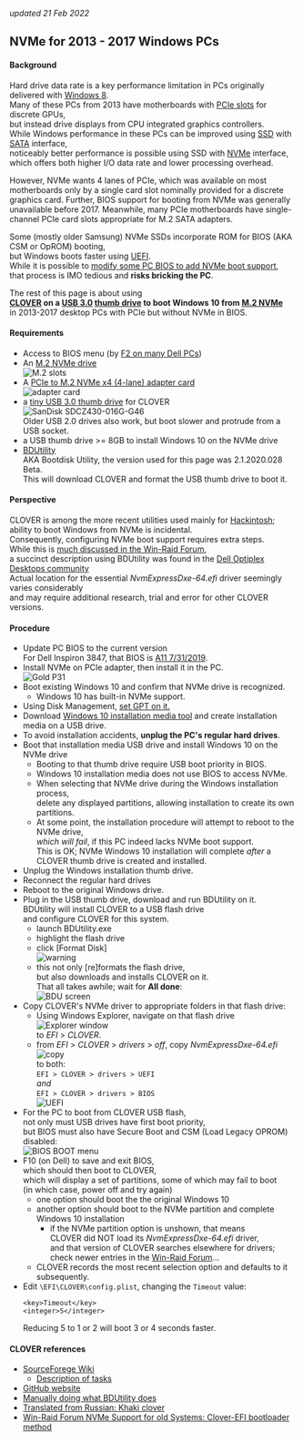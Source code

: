 ---
---
*updated 21 Feb 2022*
## NVMe for 2013 - 2017 Windows PCs

#### Background
Hard drive data rate is a key performance limitation in PCs originally delivered with [Windows 8](https://en.wikipedia.org/wiki/Windows_8).  
Many of these PCs from 2013 have motherboards with [PCIe slots](https://en.wikipedia.org/wiki/PCI_Express) for discrete GPUs,   
but instead drive displays from CPU integrated graphics controllers.  
While Windows performance in these PCs can be improved using [SSD](https://en.wikipedia.org/wiki/Solid-state_drive) with [SATA](https://en.wikipedia.org/wiki/Serial_ATA) interface,  
noticeably better performance is possible using SSD with [NVMe](https://en.wikipedia.org/wiki/NVM_Express) interface,  
which offers both higher I/O data rate and lower processing overhead.

However, NVMe wants 4 lanes of PCIe, which was available on most motherboards
only by a single card slot nominally provided for a discrete graphics card.
Further, BIOS support for booting from NVMe was generally unavailable before 2017.
Meanwhile, many PCIe motherboards have single-channel PCIe card slots
appropriate for M.2 SATA adapters.

Some (mostly older Samsung) NVMe SSDs incorporate ROM for BIOS (AKA CSM or OpROM) booting,  
but Windows boots faster using [UEFI](https://www.howtogeek.com/56958/HTG-EXPLAINS-HOW-UEFI-WILL-REPLACE-THE-BIOS).  
While it is possible to [modify some PC BIOS to add NVMe boot support](https://www.tachytelic.net/2021/12/dell-optiplex-7020-nvme-ssd),  
that process is IMO tedious and **risks bricking the PC**.  

The rest of this page is about using  
 **[CLOVER](https://github.com/CloverHackyColor/CloverBootloader)
 on a [USB 3.0](https://en.wikipedia.org/wiki/USB_3.0)
 [thumb drive](https://en.wikipedia.org/wiki/USB_flash_drive)
 to boot Windows 10 from [M.2 NVMe](https://www.velocitymicro.com/blog/nvme-vs-m-2-vs-sata-whats-the-difference)**  
 in 2013-2017 desktop PCs with PCIe but without NVMe in BIOS.  

#### Requirements
* Access to BIOS menu (by [F2 on many Dell PCs](https://www.dell.com/support/kbdoc/en-us/000126121/access-uefi-bios-system-setup-from-windows-on-your-dell-system))  
* An [M.2 NVMe drive](https://www.tomshardware.com/reviews/best-ssds,3891.html)  
  ![M.2 slots](M.2slots.jpg)  
* A [PCIe to M.2 NVMe x4 (4-lane) adapter card](https://www.amazon.com/gp/product/B08G8PBB3K)  
    ![adapter card](PCIeNVMeS.2.jpg)  
* a [tiny USB 3.0 thumb drive](https://www.amazon.com/gp/product/B077Y149DL) for CLOVER   
  ![SanDisk SDCZ430-016G-G46](sandisk_sdcz430.jpg)  
  Older USB 2.0 drives also work, but boot slower and protrude from a USB socket.  
* a USB thumb drive >= 8GB to install Windows 10 on the NVMe drive
* [BDUtility](https://www.softpedia.com/get/System/Boot-Manager-Disk/Bootdisk-Utility.shtml#download)  
  AKA Bootdisk Utility, the version used for this page was 2.1.2020.028 Beta.  
  This will download CLOVER and format the USB thumb drive to boot it.

#### Perspective
CLOVER is among the more recent utilities used mainly for [Hackintosh](https://en.wikipedia.org/wiki/Hackintosh);  
ability to boot Windows from NVMe is incidental.  
Consequently, configuring NVMe boot support requires extra steps.  
While this is [much discussed in the Win-Raid Forum](https://www.win-raid.com/t2375f50-Guide-NVMe-boot-w-o-BIOS-modding-Clover-EFI-bootloader-method.html),  
a succinct description using BDUtility was found in the
[Dell Optiplex Desktops community](https://www.dell.com/community/Optiplex-Desktops/Is-the-dell-Optiplex-9020-compatible-with-an-NVMe-ssd/m-p/8096201/highlight/true#M55209)  
Actual location for the essential *NvmExpressDxe-64.efi* driver seemingly varies considerably  
and may require additional research, trial and error for other CLOVER versions.  

#### Procedure
* Update PC BIOS to the current version  
  For Dell Inspiron 3847, that BIOS is [A11 7/31/2019](https://www.dell.com/support/home/en-us/product-support/product/inspiron-3847-desktop/drivers).  
* Install NVMe on PCIe adapter, then install it in the PC.  
  ![Gold P31](NVMe_assy.jpg)  
* Boot existing Windows 10 and confirm that NVMe drive is recognized.  
  * Windows 10 has built-in NVMe support.  
* Using Disk Management, [set GPT on it.](https://www.howtogeek.com/245610/how-to-check-if-a-disk-uses-gpt-or-mbr-and-how-to-convert-between-the-two)  
* Download [Windows 10 installation media tool](https://www.microsoft.com/en-us/software-download/windows10) and create installation media on a USB drive.
* To avoid installation accidents, **unplug the PC's regular hard drives**.
* Boot that installation media USB drive and install Windows 10 on the NVMe drive
  - Booting to that thumb drive require USB boot priority in BIOS.  
  - Windows 10 installation media does not use BIOS to access NVMe.
  - When selecting that NVMe drive during the Windows installation process,  
    delete any displayed partitions, allowing installation to create its own partitions.
  - At some point, the installation procedure will attempt to reboot to the NVMe drive,  
    *which will fail*, if this PC indeed lacks NVMe boot support.  
    This is OK; NVMe Windows 10 installation will complete *after* a CLOVER thumb drive is created and installed.
* Unplug the Windows installation thumb drive.
* Reconnect the regular hard drives
* Reboot to the original Windows drive.
* Plug in the USB thumb drive, download and run BDUtility on it.  
  BDUtility will install CLOVER to a USB flash drive  
  and configure CLOVER for this system.  
  * launch BDUtility.exe  
  * highlight the flash drive  
  * click [Format Disk]  
   ![warning](Warning.gif)  
   - this not only [re]formats the flash drive,  
     but also downloads and installs CLOVER on it.  
     That all takes awhile; wait for **All done**:  
     ![BDU screen](BDU_done.gif)  
* Copy CLOVER's NVMe driver to appropriate folders in that flash drive:  
  - Using Windows Explorer, navigate on that flash drive  
    ![Explorer window](EFI.gif)  
    to *EFI* > *CLOVER*.  
  - from *EFI* > *CLOVER* > *drivers* > *off*, copy *NvmExpressDxe-64.efi*  
    ![copy](copy.gif)  
     to both:  
    `EFI > CLOVER > drivers > UEFI`  
	*and*  
    `EFI > CLOVER > drivers > BIOS`  
    ![UEFI](UEFI.gif)  
* For the PC to boot from CLOVER USB flash,  
  not only must USB drives have first boot priority,  
  but BIOS must also have Secure Boot and CSM (Load Legacy OPROM) disabled:  
  ![BIOS BOOT menu](SecureBoot.gif)  
* F10 (on Dell) to save and exit BIOS,  
  which should then boot to CLOVER,  
  which will display a set of partitions,
  some of which may fail to boot  
  (in which case, power off and try again)  
  - one option should boot the the original Windows 10  
  - another option should boot to the NVMe partition and complete Windows 10 installation  
    * if the NVMe partition option is unshown, that means  
      CLOVER did NOT load its *NvmExpressDxe-64.efi* driver,  
      and that version of CLOVER searches elsewhere for drivers;  
      check newer entries in the [Win-Raid Forum](https://www.win-raid.com/t2375f50-Guide-NVMe-boot-w-o-BIOS-modding-Clover-EFI-bootloader-method-32.html#msg107724)...    
  - CLOVER records the most recent selection option and defaults to it subsequently.  
* Edit `\EFI\CLOVER\config.plist`, changing the `Timeout` value:
  ```
  <key>Timeout</key>
  <integer>5</integer>
  ```
  Reducing 5 to 1 or 2 will boot 3 or 4 seconds faster.

#### CLOVER references
* [SourceForege Wiki](https://sourceforge.net/p/cloverefiboot/wiki)  
  - [Description of tasks](https://sourceforge.net/p/cloverefiboot/wiki/Technical-Background)  
* [GitHub website](https://github.com/CloverHackyColor/CloverBootloader)  
* [Manually doing what BDUtility does](https://www.insanelymac.com/forum/topic/310038-manually-install-clover-and-configure-boot-priority-with-easyuefi-in-windows)  
* [Translated from Russian: Khaki clover](https://drovosek01.github.io/CloverHackyColor-WebVersion/english/from%20Word/Clover_Of_Khaki_Color_eng_5129.htm)
* [Win-Raid Forum NVMe Support for old Systems: Clover-EFI bootloader method](https://www.win-raid.com/t2375f50-Guide-NVMe-boot-w-o-BIOS-modding-Clover-EFI-bootloader-method.html)  
